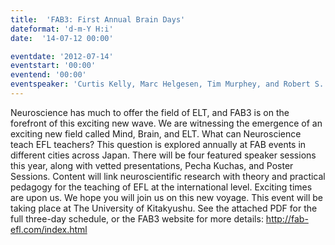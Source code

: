 ```yaml
---
title:  'FAB3: First Annual Brain Days'
dateformat: 'd-m-Y H:i'
date:  '14-07-12 00:00'

eventdate: '2012-07-14'
eventstart: '00:00'
eventend: '00:00'
eventspeaker: 'Curtis Kelly, Marc Helgesen, Tim Murphey, and Robert S. Murphy, Others'
---
```


Neuroscience has much to offer the field of ELT, and FAB3 is on the forefront of this exciting new wave. We are witnessing the emergence of an exciting new field called Mind, Brain, and ELT.
What can Neuroscience teach EFL teachers? This question is explored annually at FAB events in different cities across Japan. There will be four featured speaker sessions this year, along with vetted presentations, Pecha Kuchas, and Poster Sessions. Content will link neuroscientific research with theory and practical pedagogy for the teaching of EFL at the international level. Exciting times are upon us. We hope you will join us on this new voyage. 
This event will be taking place at The University of Kitakyushu. See the attached PDF for the full three-day schedule, or the FAB3 website for more details: http://fab-efl.com/index.html

